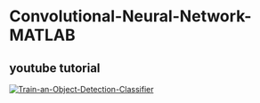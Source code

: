 # Convolutional-Neural-Network-MATLAB

## youtube tutorial
[![Train-an-Object-Detection-Classifier](https://img.youtube.com/vi/zzm1FBfjPS4/0.jpg)](https://youtu.be/zzm1FBfjPS4)

